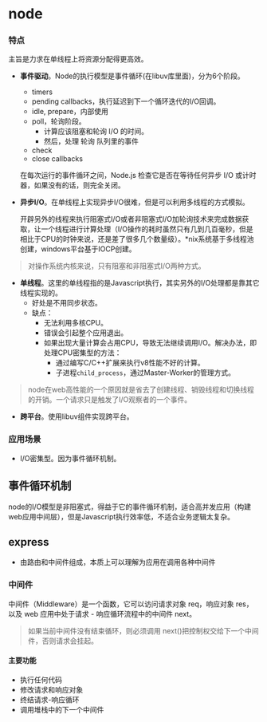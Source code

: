 # node
### 特点
主旨是力求在单线程上将资源分配得更高效。

- **事件驱动**。Node的执行模型是事件循环(在libuv库里面)，分为6个阶段。
  - timers
  - pending callbacks，执行延迟到下一个循环迭代的I/O回调。
  - idle, prepare，内部使用
  - poll，轮询阶段。
    - 计算应该阻塞和轮询 I/O 的时间。
    - 然后，处理 轮询 队列里的事件
  - check
  - close callbacks

  在每次运行的事件循环之间，Node.js 检查它是否在等待任何异步 I/O 或计时器，如果没有的话，则完全关闭。
- **异步I/O**。在单线程上实现异步I/O很难，但是可以利用多线程的方式模拟。

  开辟另外的线程来执行阻塞式I/O或者非阻塞式I/O加轮询技术来完成数据获取，让一个线程进行计算处理（I/O操作的耗时虽然只有几到几百毫秒，但是相比于CPU的时钟来说，还是差了很多几个数量级）。*nix系统基于多线程池创建，windows平台基于IOCP创建。
> 对操作系统内核来说，只有阻塞和非阻塞式I/O两种方式。
- **单线程**。这里的单线程指的是Javascript执行，其实另外的I/O处理都是靠其它线程实现的。
  - 好处是不用同步状态。
  - 缺点：
    - 无法利用多核CPU。
    - 错误会引起整个应用退出。
    - 如果出现大量计算会占用CPU，导致无法继续调用I/O。解决办法，即处理CPU密集型的方法：
      - 通过编写C/C++扩展来执行v8性能不好的计算。
      - 子进程`child_process`，通过Master-Worker的管理方式。
> node在web高性能的一个原因就是省去了创建线程、销毁线程和切换线程的开销。一个请求只是触发了I/O观察者的一个事件。
- **跨平台**。使用libuv组件实现跨平台。


### 应用场景
- I/O密集型。因为事件循环机制。
## 事件循环机制
node的I/O模型是非阻塞式，得益于它的事件循环机制，适合高并发应用（构建web应用中间层），但是Javascript执行效率低，不适合业务逻辑太复杂。

## express

- 由路由和中间件组成，本质上可以理解为应用在调用各种中间件

### 中间件

中间件（Middleware）是一个函数，它可以访问请求对象 req，响应对象 res，以及 web 应用中处于请求 - 响应循环流程中的中间件 next。

> 如果当前中间件没有结束循环，则必须调用 next()把控制权交给下一个中间件，否则请求会挂起。

#### 主要功能

- 执行任何代码
- 修改请求和响应对象
- 终结请求-响应循环
- 调用堆栈中的下一个中间件
